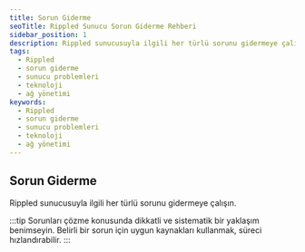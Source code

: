 ```yaml
---
title: Sorun Giderme
seoTitle: Rippled Sunucu Sorun Giderme Rehberi
sidebar_position: 1
description: Rippled sunucusuyla ilgili her türlü sorunu gidermeye çalışın. Bu rehber, en yaygın sorunları tanımlamanıza ve çözmenize yardımcı olacaktır.
tags: 
  - Rippled
  - sorun giderme
  - sunucu problemleri
  - teknoloji
  - ağ yönetimi
keywords: 
  - Rippled
  - sorun giderme
  - sunucu problemleri
  - teknoloji
  - ağ yönetimi
---
```


## Sorun Giderme

Rippled sunucusuyla ilgili her türlü sorunu gidermeye çalışın.

:::tip
Sorunları çözme konusunda dikkatli ve sistematik bir yaklaşım benimseyin. Belirli bir sorun için uygun kaynakları kullanmak, süreci hızlandırabilir.
:::


